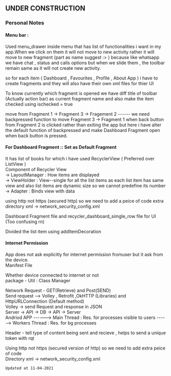 ## UNDER CONSTRUCTION


### Personal Notes 


#### Menu bar : </br>
Used menu_drawer inside menu that has list of functionalities i want in my app.When we click on them it will not move to new activity rather it will move to new fragment (part as name suggest :> ) because like whatsapp we have chat , status and calls options but when we slide them , the toolbar remain same as it will not create new activity. </br>

so for each item ( Dashboard , Favourites , Profile , About App ) i have to create fragments and they will also have their own xml files for thier UI  </br>

To know currently which fragment is opened we have diff title of toolbar (Actually action bar) as current fragment name and also make the item checked using ischecked = true </br>

move from Fragment 1 -> Fragment 3 -> Fragement 2 ------ we need backpressed function to move Fragment 3 -> Fragment 1 when back button from Fragment 2 is clicked rather than exiting the app but here i have alter the default function of backpressed and make Dashboard Fragment open when back button is pressed.




#### For Dashboard Fragment :: Set as Default Fragment

It has list of books for which i have used RecyclerView ( Preferred over ListView ) </br>
   Component of Recycler View </br>
   -> LayoutManager : How items are displayed </br>
   -> ViewHolder : View--single for all the list items as each list item has same view and also list items are dynamic size so we cannot predefine its number </br>
   -> Adapter : Binds view with data </br>
   
   using http not https (secured http) so we need to add a peice of code extra</br>
   directory xml -> network_security_config.xml </br>
   
   Dashboard Fragment file and recycler_dashboard_simgle_row file for UI
   (Too confusing rn)
   
   Divided the list item using addItemDecoration
   
    
   #### Internet Permission
   App does not ask explicitly for internet permission fromuser but it ask from the device. </br>
   Manifest File
   
   Whether device connected to internet or not </br>
   package - Util : Class Manager </br>
   
   Network Request - GET(Retrieve) and Post(SEND)</br>
   Send request --> Volley , Retrofit ,OkHTTP (Libraries) and HttpURLConnection (Default method)</br>
   Volley -> send Request and response in JSON </br>
   Server -> API -> DB -> API -> Server </br>
   Andriod APP ------> Main Thread : Res. for processes visible to users 
               ------> Workers Thread : Res. for bg processes </br>
            
  Header -  tell type of content being sent and recieve
            , helps to send a unique token with rqt
   
  Using http not https (secured version of http) so we need to add extra peice of code</br>
  Directory xml -> network_security_config.xml </br>
  
    
    Updated at 11-04-2021
   
